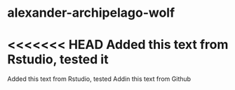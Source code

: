 # alexander-archipelago-wolf

<<<<<<< HEAD
Added this text from Rstudio, tested it
=======
Added this text from Rstudio, tested
Addin this text from Github

